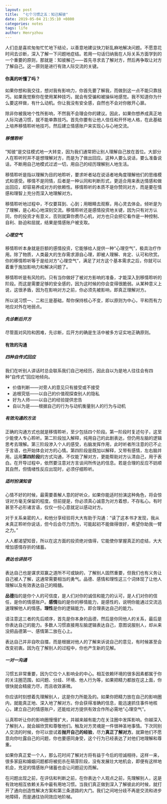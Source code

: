 ```yaml
---
layout: post
title:  "七个习惯之五：知己解彼"
date: 2019-05-04 21:35:10 +0800
categories: notes
tags: life
author: Henryzhou
---
```


人们总是喜欢匆匆忙忙地下结论，以善意地建议快刀斩乱麻地解决问题。不愿意花时间去诊断，深入了解一下问题地症结。若用一句话归纳我在人际关系方面学到的一个重要的原则，那就是：知彼解己——首先寻求去了解对方，然后再争取让对方了解自己。这一原则是进行有效人际交流的关键。



#### 你真的听懂了吗？

如果你想和我交往，想对我有影响力，你首先要了解我，而做到这一点不能只靠技巧。如果我觉察你在使用某种技巧，就会有受骗和被操纵地感觉。我不知道你为什么要这样做，有什么动机。你让我没有安全感，自然也不会对你敞开心扉。

除非你被我地个性所影响，不然我不会理会你的建议。因此，如果你想养成真正地人际沟通习惯，就不能单靠技巧。首先你要有让他人信任和开怀地人格，在此基础上培养移情聆听地技巧，然后建立情感账户来实现心与心地交流。

##### 移情聆听

”知彼“是交往模式地一大转变，因为我们通常把让别人理解自己放在首位。大部分人在聆听时并不是想理解对方，而是为了做出回应。这种人要么说话，要么准备说话，不断用自己地模式过滤一切，用自己的经历理解别人地生活。

移情聆听是指以理解为目的地聆听，要求听者站在说话者地角度理解他们的思维模式和感受。移情不是同情，后者是一种认同和判断形式，更适合用来表达情感和做出回应，却容易养成对方的依赖性。移情聆听的本质不是你赞同对方，而是要在情感和理智上充分而深入地理解对方。

移情聆听地过程中，不仅要耳到、心到；用眼睛去观察，用心灵去体会。倾听是为了理解，是心和心地深刻交流。移情聆听还是感情投资地关键，因为只有对方认同，你的投资才有意义，否则就算你费尽心机，对方也只会把它看作是一种控制、自利、胁迫和屈就，结果是情感账户被支取。

##### 心理空气

移情聆听本身就是巨额的感情投资，它能够给人提供一种“心理空气”，极具治疗作用。除了物质，人类最大的生存需求源自心理，即被人理解、肯定、认可和欣赏。你的移情聆听等于是给对方“心理空气”，满足了对方这个基本需求之后，你就可以着重于施加影响力和解决问题了。

移情聆听是有风险的。只有当你做好了被对方影响的准备，才能深入到移情聆听的阶段。而这是需要足够的安全感的，因为这时候的你会变得很脆弱。从某种意义上说，这很矛盾，因为在影响对方之前，你必须先被影响，即真正理解对方。

所以说习惯一、二和三是基础，帮你保持核心不变，即以原则为中心，平和而有力地应对外在地弱点。

##### 先诊断后开方

尽管面对风险和困难，先诊断，后开方的确是生活中被多方证实地正确原则。

#### 有效的沟通

##### 四种自传式回应

我们在听别人讲话时总会联系我们自己地经历，因此自以为是地人往往会有四种“自传式”回应地倾向。

+ 价值判断——对旁人的意见只有接受或不接受
+ 追根究低——以自己的价值观探查别人的隐私
+ 好为人师——以自己的经验提供忠告
+ 自以为是——根据自己的行为与动机衡量别人的行为与动机

##### 有效沟通的方法

正确的沟通方式也就是移情聆听，至少包括四个阶段。第一阶段时复述句子，这至少能使人专心聆听。第二阶段加入解释，纯用自己的此剧表达，但仍用左脑的逻辑思考去理解。第三阶段渗入个人的感受，右脑发挥作用，此时听者所注意的已不止于言语，也开始体会对方的心情。第四阶段是既加以解释，又带有感情，左右脑并用。运用**第四阶段**的方式沟通，不仅能了解对方，更能帮助对方认清自己，用于表白。在开导过程中，依然要注意对方言谈间所传达的信息。若是合理的反应不妨顺其自然，但情绪性反应出现时，必须仔细聆听。

##### 适时扮演知音

心情不好的时候，最需要善解人意的好听众，如果你能适时扮演这种角色，将会惊讶对方毫无保留的程度。但前提是，你必须真心诚意为对方着想，不存私心。有时甚至不必形诸言语，仅仅一份心意就足以感动对方。

对于关系亲密的人，和他分享经验将大大有助于沟通：“读了这本书才发现，我从未真正聆听你说话，但今后会尽力而为，可能起初不能做得很好，希望你助我一臂之力。”

人人都渴望知音，所以在这方面的投资绝对值得，它能使你掌握真正的症结，大大增加感情存折的储蓄。

##### 表达也讲技巧

表达自己也是谋求双赢之道所不可或缺的，了解别人固然重要，但我们也有义务让自己被人了解，这通常需要相当的勇气。品德、感情和理性这三个词体现了让他人理解以及有效表达自己的精髓。

**品德**指的是你个人的可信度，是人们对你的诚信和能力的认可，是人们对你的信任，是你的情感账户。**感情**指的是你的移情能力，是感性的，说明你能通过交流迅速理解他人的情感。**理性**是你的逻辑能力，即合理表达自己的能力。

请注意这三者的先后顺序，首先是你本身的品德，然后是你同他人的关系，最后是你表达自己的能力。多数人习惯直接用左脑逻辑表达自己，意图说服别人，却从来没把品德第一、感情第二放在心上。

表达自己并非自吹自擂，而是根据对他人的了解来诉说自己的意见，有时候甚至会改变初衷。因为在了解别人的过程中，你也产生新的见解。

##### 一对一沟通

习惯五非常重要，因为它位个人影响全的中心。相互依赖环境的很多因素都属于你的关注圈范围，如问题、分歧、环境、他人行为等，如果把精力都放在这上面，你很快就会精疲力尽，而且收效甚微。

你应该时刻想着先理解别人，这是你力所能及的。如果你把精力放在自己的影响圈内，就能真正地、深入地了解对方。你会获得准确的信息，能迅速抓住事件地核心，建立自己的情感账户，还能给对方提供有效合作所必需地“心理空气”。

认真聆听让你的影响圈慢慢扩大，并越来越有能力在关注圈中发挥影响。你越深入了解别人，就会越欣赏和尊敬他们。触及对方灵魂是一件很神圣地事情。下次同别人交流的时候，你可以尝试着**抛开自己的经验**，尽力**真正了解对方**。就算他们不愿意向你吐露自己的问题，你也要感同身受，这个行为已经表达了对他们地理解和尊重。

如果你真正爱一个人，那么花时间了解对方将有益于今后的坦诚相待，这样一来，很多家庭和婚姻问题都将被扼杀在萌芽阶段，没有发展壮大地机会，即便有这样地机会，充足的情感账户储蓄也会让问题迎刃而解。

在问题出现之前，在评估和判断之前，在你表达个人观点之前，先理解别人，这是有效地相互依赖关系中最有用地习惯。当我们真正做到深入了解彼此的时候，就打开了通向创造性解决方案和第三条道路的大门。我们之间地分歧不再是交流和进步地障碍，而是通往协同效应地阶梯。

